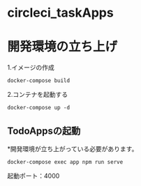 # circleci_taskApps

# 開発環境の立ち上げ

1.イメージの作成

```
docker-compose build
```

2.コンテナを起動する

```
docker-compose up -d
```

## TodoAppsの起動
*開発環境が立ち上がっている必要があります。

```
docker-compose exec app npm run serve
```

起動ポート：4000
